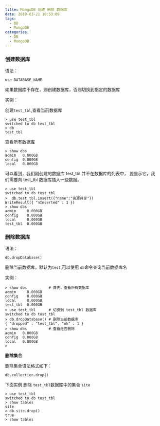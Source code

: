 ```yaml
---
title: MongoDB 创建 删除 数据库
date: 2018-03-21 10:53:09
tags:
  - DB
  - MongoDB
categories:
  - DB
  - MongoDB
---
```


### 创建数据库

语法：

```mongodb
use DATABASE_NAME
```
如果数据库不存在，则创建数据库，否则切换到指定的数据库

实例：

创建`test_tbl`,查看当前数据库
```mongodb
> use test_tbl
switched to db test_tbl
> db
test_tbl
```

查看所有数据库
```mongodb
> show dbs
admin   0.000GB
config  0.000GB
local   0.000GB
```

可以看到，我们刚创建的数据库 test_tbl 并不在数据库的列表中， 要显示它，我们需要向 test_tbl 数据库插入一些数据。
```mongodb
> use test_tbl
switched to db test_tbl
>  db.test_tbl.insert({"name":"资源共享"})
WriteResult({ "nInserted" : 1 })
> show dbs
admin     0.000GB
config    0.000GB
local     0.000GB
test_tbl  0.000GB
```

### 删除数据库

语法：

```mongodb
db.dropDatabase()
```
删除当前数据库，默认为`test`,可以使用 `db`命令查询当前数据库名

实例：

```mongodb
> show dbs 			# 首先，查看所有数据库
admin     0.000GB
config    0.000GB
local     0.000GB
test_tbl  0.000GB
> use test_tbl		# 切换到 test_tbl 数据库
switched to db test_tbl
> db.dropDatabase() # 删除当前数据库
{ "dropped" : "test_tbl", "ok" : 1 }
> show dbs			# 查看是否删除
admin   0.000GB
config  0.000GB
local   0.000GB
>
```

__删除集合__

删除集合语法格式如下：
```mongodb
db.collection.drop()
```

下面实例 删除 `test_tbl`数据库中的集合 `site`

```mongodb
> use test_tbl
switched to db test_tbl
> show tables
site
> db.site.drop()
true
> show tables
```